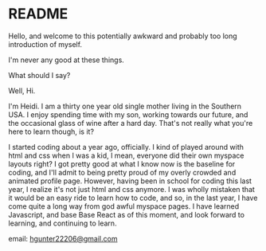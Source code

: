 # README

Hello, and welcome to this potentially awkward and probably too long introduction of myself. 

I'm never any good at these things. 

What should I say?

Well, Hi. 

I'm Heidi. I am a thirty one year old single mother living in the Southern USA. I enjoy spending time with my son, working towards our future, and the occasional glass of wine after a hard day. That's not really what you're here to learn though, is it? 

I started coding about a year ago, officially. I kind of played around with html and css when I was a kid, I mean, everyone did their own myspace layouts right? I got pretty good at what I know now is the baseline for coding, and I'll admit to being pretty proud of my overly crowded and animated profile page. However, having been in school for coding this last year, I realize it's not just html and css anymore. I was wholly mistaken that it would be an easy ride to learn how to code, and so, in the last year, I have come quite a long way from god awful myspace pages. I have learned Javascript, and base Base React as of this moment, and look forward to learning, and continuing to learn. 

email: hgunter22206@gmail.com
